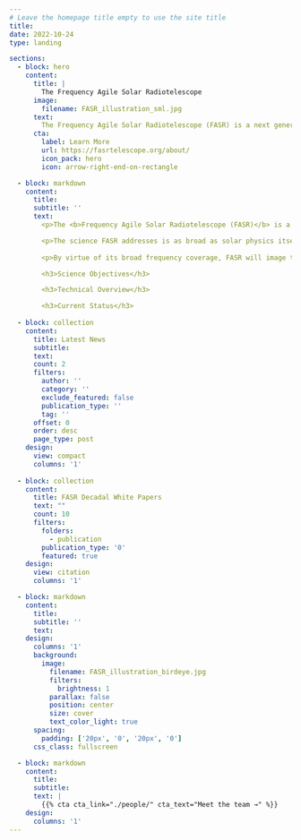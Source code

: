 ```yaml
---
# Leave the homepage title empty to use the site title
title:
date: 2022-10-24
type: landing

sections:
  - block: hero
    content:
      title: |
        The Frequency Agile Solar Radiotelescope
      image:
        filename: FASR_illustration_sml.jpg
      text:
        The Frequency Agile Solar Radiotelescope (FASR) is a next generation radio interferometer array dedicated to solar and space weather research. 
      cta:
        label: Learn More
        url: https://fasrtelescope.org/about/
        icon_pack: hero
        icon: arrow-right-end-on-rectangle

  - block: markdown
    content:
      title:
      subtitle: ''
      text:
        <p>The <b>Frequency Agile Solar Radiotelescope (FASR)</b> is a next generation radio interferometer array dedicated to solar and space weather research. FASR will build upon the technology that enabled the [Expanded Owens Valley Solar Array](https://ovsa.njit.edu/), but with 10 times more antennas, an order of magnitude wider bandwidth, and greatly enhanced resolution, it will bring the transformative technique of "ultrawide-band radio video camera" to solar and heliospheric studies.</p> 

        <p>The science FASR addresses is as broad as solar physics itself, but FASR’s science goals cannot be adequately addressed by non-solar-dedicated, general-purpose radio facilities. FASR measures the polarized brightness temperature spectrum along every line of sight to the Sun as a function of time. It would operate from 0.2 to 20 GHz. Radiation over this vast wavelength range probes the solar atmosphere from the middle chromosphere into the middle corona - the dynamic, magnetoactive, plasma environment in which a wealth of astrophysical and space weather processes occurs.</p> 
        
        <p>By virtue of its broad frequency coverage, FASR will image the entire solar atmosphere multiple times per second from the chromosphere through the corona, while retaining the capability to image a selected frequency range with as little as 20 ms time resolution. FASR is sensitive to temperatures from < 10,000 K to > 30 MK, and nonthermal particle energies from ∼ 20 keV to > 1 MeV. Moreover, FASR’s panoramic view allows the solar atmosphere and the physical phenomena therein, both thermal and nonthermal, to be studied as a coupled system.</p>

        <h3>Science Objectives</h3>

        <h3>Technical Overview</h3>

        <h3>Current Status</h3>
  
  - block: collection
    content:
      title: Latest News
      subtitle:
      text:
      count: 2
      filters:
        author: ''
        category: ''
        exclude_featured: false
        publication_type: ''
        tag: ''
      offset: 0
      order: desc
      page_type: post
    design:
      view: compact
      columns: '1'
  
  - block: collection
    content:
      title: FASR Decadal White Papers
      text: ""
      count: 10
      filters:
        folders:
          - publication
        publication_type: '0'
        featured: true
    design:
      view: citation
      columns: '1'

  - block: markdown
    content:
      title:
      subtitle: ''
      text:
    design:
      columns: '1'
      background:
        image: 
          filename: FASR_illustration_birdeye.jpg
          filters:
            brightness: 1
          parallax: false
          position: center
          size: cover
          text_color_light: true
      spacing:
        padding: ['20px', '0', '20px', '0']
      css_class: fullscreen

  - block: markdown
    content:
      title:
      subtitle:
      text: |
        {{% cta cta_link="./people/" cta_text="Meet the team →" %}}
    design:
      columns: '1'
---
```

